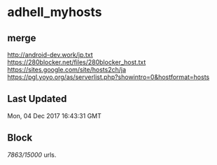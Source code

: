adhell_myhosts
====

## merge

http://android-dev.work/jp.txt
https://280blocker.net/files/280blocker_host.txt
https://sites.google.com/site/hosts2ch/ja
https://pgl.yoyo.org/as/serverlist.php?showintro=0&hostformat=hosts

## Last Updated
Mon, 04 Dec 2017 16:43:31 GMT

## Block
_7863/15000_ urls.
